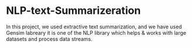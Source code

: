 # NLP-text-Summarizeration
In this project, we used extractive text summarization, and we have used Gensim labreary it is one of the NLP library which helps & works with large datasets and 
process data streams.

